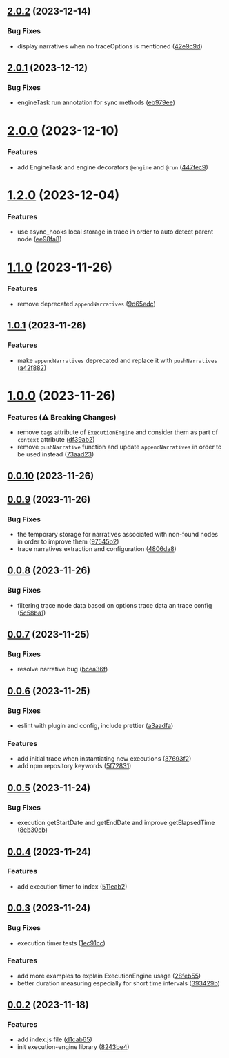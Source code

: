 ## [2.0.2](https://github.com/tabkram/execution-engine/compare/v2.0.1...v2.0.2) (2023-12-14)


### Bug Fixes

* display narratives when no traceOptions is mentioned ([42e9c9d](https://github.com/tabkram/execution-engine/commit/42e9c9d238a68cb76dc2a2abe14282b6610b75c2))



## [2.0.1](https://github.com/tabkram/execution-engine/compare/v2.0.0...v2.0.1) (2023-12-12)


### Bug Fixes

* engineTask run annotation for sync methods ([eb979ee](https://github.com/tabkram/execution-engine/commit/eb979eeef60b50cdf53dcba0ba9943bea32b6979))



# [2.0.0](https://github.com/tabkram/execution-engine/compare/v1.2.0...v2.0.0) (2023-12-10)


### Features

* add EngineTask and engine decorators `@engine` and `@run` ([447fec9](https://github.com/tabkram/execution-engine/commit/447fec9c393f428ed9c1ca2edc27a312626166e4))



# [1.2.0](https://github.com/tabkram/execution-engine/compare/v1.1.0...v1.2.0) (2023-12-04)


### Features

* use async_hooks local storage in trace in order to auto detect parent node ([ee98fa8](https://github.com/tabkram/execution-engine/commit/ee98fa8cc095096d1ead02bc57e054201bdd9d45))



# [1.1.0](https://github.com/tabkram/execution-engine/compare/v1.0.1...v1.1.0) (2023-11-26)


### Features

* remove deprecated `appendNarratives` ([9d65edc](https://github.com/tabkram/execution-engine/commit/9d65edc654768dc42d5169f6bd5fd270369a0eff))



## [1.0.1](https://github.com/tabkram/execution-engine/compare/v1.0.0...v1.0.1) (2023-11-26)


### Features

* make `appendNarratives` deprecated and replace it with `pushNarratives` ([a42f882](https://github.com/tabkram/execution-engine/commit/a42f882320baa059eca81c9ece2ec8f9a5aff568))



# [1.0.0](https://github.com/tabkram/execution-engine/compare/v0.0.10...v1.0.0) (2023-11-26)


### Features (⚠️ Breaking Changes)

* remove `tags` attribute of `ExecutionEngine` and consider them as part of `context` attribute ([df39ab2](https://github.com/tabkram/execution-engine/commit/df39ab2be6d929308b8f4e34ad98c8924929097f))
* remove `pushNarrative` function and update `appendNarratives` in order to be used instead  ([73aad23](https://github.com/tabkram/execution-engine/commit/73aad234b8219c69f3ec6008fc3d73be2255648d))



## [0.0.10](https://github.com/tabkram/execution-engine/compare/v0.0.9...v0.0.10) (2023-11-26)



## [0.0.9](https://github.com/tabkram/execution-engine/compare/v0.0.8...v0.0.9) (2023-11-26)


### Bug Fixes

* the temporary storage for narratives associated with non-found nodes in order to improve them ([97545b2](https://github.com/tabkram/execution-engine/commit/97545b28bb609722c232bf231328a113b2ffe1f8))
* trace narratives extraction and configuration ([4806da8](https://github.com/tabkram/execution-engine/commit/4806da8df051603fef62602cdd909f4acce034dc))



## [0.0.8](https://github.com/tabkram/execution-engine/compare/v0.0.7...v0.0.8) (2023-11-26)


### Bug Fixes

* filtering trace node data based on options trace data an trace config ([5c58ba1](https://github.com/tabkram/execution-engine/commit/5c58ba1dc8cf08f6bdb8aada38ea6101068eb96e))



## [0.0.7](https://github.com/tabkram/execution-engine/compare/v0.0.6...v0.0.7) (2023-11-25)


### Bug Fixes

* resolve narrative bug ([bcea36f](https://github.com/tabkram/execution-engine/commit/bcea36faf6da728512f0753e7e944828d4aad3c5))



## [0.0.6](https://github.com/tabkram/execution-engine/compare/v0.0.5...v0.0.6) (2023-11-25)


### Bug Fixes

* eslint with plugin and config, include prettier ([a3aadfa](https://github.com/tabkram/execution-engine/commit/a3aadfa7908830339d7833808f156accac2102f9))


### Features

* add initial trace when instantiating new executions ([37693f2](https://github.com/tabkram/execution-engine/commit/37693f251e5f6f10608e8bec83a04792826f9bf1))
* add npm repository keywords ([5f72831](https://github.com/tabkram/execution-engine/commit/5f7283198a94a79f1e779f800c73cb04cd766964))



## [0.0.5](https://github.com/tabkram/execution-engine/compare/v0.0.4...v0.0.5) (2023-11-24)


### Bug Fixes

* execution getStartDate and getEndDate and improve getElapsedTime ([8eb30cb](https://github.com/tabkram/execution-engine/commit/8eb30cb2306e737cdb54b671be47011459e0a575))



## [0.0.4](https://github.com/tabkram/execution-engine/compare/v0.0.3...v0.0.4) (2023-11-24)


### Features

* add execution timer to index ([511eab2](https://github.com/tabkram/execution-engine/commit/511eab242e1fc98669c54075440def88b8535f34))



## [0.0.3](https://github.com/tabkram/execution-engine/compare/v0.0.2...v0.0.3) (2023-11-24)


### Bug Fixes

* execution timer tests ([1ec91cc](https://github.com/tabkram/execution-engine/commit/1ec91cc33bf8f39890b26988ce1657f5d3b85183))


### Features

* add more examples to explain ExecutionEngine usage ([28feb55](https://github.com/tabkram/execution-engine/commit/28feb558c4b5a96b17a4af156c2fb641478055d8))
* better duration measuring especially for short time intervals ([393429b](https://github.com/tabkram/execution-engine/commit/393429bcf156171d96a20cbd43057ba96c3faa55))



## [0.0.2](https://github.com/tabkram/execution-engine/compare/8243be45fd13a0fbb968c18bf9401b7ea657cf8e...v0.0.2) (2023-11-18)


### Features

* add index.js file ([d1cab65](https://github.com/tabkram/execution-engine/commit/d1cab65af368fe6fc1fc085a8a60e5c7e59974a7))
* init execution-engine library ([8243be4](https://github.com/tabkram/execution-engine/commit/8243be45fd13a0fbb968c18bf9401b7ea657cf8e))



